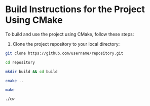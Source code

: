 # Build Instructions for the Project Using CMake

To build and use the project using CMake, follow these steps:

1. Clone the project repository to your local directory:

```bash
git clone https://github.com/username/repository.git

cd repository

mkdir build && cd build

cmake ..

make

./cw
